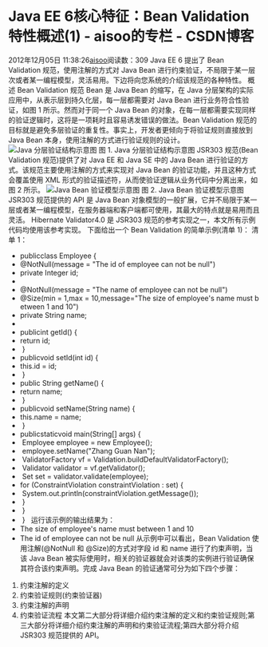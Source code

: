 # Java EE 6核心特征：Bean Validation特性概述(1) - aisoo的专栏 - CSDN博客
2012年12月05日 11:38:26[aisoo](https://me.csdn.net/aisoo)阅读数：309
Java EE 6 提出了 Bean Validation 规范，使用注解的方式对 Java Bean 进行约束验证，不局限于某一层次或者某一编程模型，灵活易用。下边将向您系统的介绍该规范的各种特性。
概述 Bean Validation 规范
Bean 是 Java Bean 的缩写，在 Java 分层架构的实际应用中，从表示层到持久化层，每一层都需要对 Java Bean 进行业务符合性验证，如图 1 所示。然而对于同一个 Java Bean 的对象，在每一层都需要实现同样的验证逻辑时，这将是一项耗时且容易诱发错误的做法。Bean Validation 规范的目标就是避免多层验证的重复性。事实上，开发者更倾向于将验证规则直接放到 Java Bean 本身，使用注解的方式进行验证规则的设计。
![Java 分层验证结构示意图](http://images.51cto.com/files/uploadimg/20110402/1559310.gif)
图 1. Java 分层验证结构示意图
JSR303 规范(Bean Validation 规范)提供了对 Java EE 和 Java SE 中的 Java Bean 进行验证的方式。该规范主要使用注解的方式来实现对 Java Bean 的验证功能，并且这种方式会覆盖使用 XML 形式的验证描述符，从而使验证逻辑从业务代码中分离出来，如图 2 所示。
![Java Bean 验证模型示意图](http://images.51cto.com/files/uploadimg/20110402/1559311.gif)
图 2. Java Bean 验证模型示意图
JSR303 规范提供的 API 是 Java Bean 对象模型的一般扩展，它并不局限于某一层或者某一编程模型，在服务器端和客户端都可使用，其最大的特点就是易用而且灵活。
Hibernate Validator4.0 是 JSR303 规范的参考实现之一，本文所有示例代码均使用该参考实现。
下面给出一个 Bean Validation 的简单示例(清单 1)：
清单 1：
- publicclass Employee {   
- @NotNull(message = "The id of employee can not be null")   
- private Integer id;   
- 
- @NotNull(message = "The name of employee can not be null")   
- @Size(min = 1,max = 10,message="The size of employee's name must between 1 and 10")   
- private String name;   
- 
- publicint getId() {   
- return id;   
-  }   
- publicvoid setId(int id) {   
- this.id = id;   
-  }   
- public String getName() {   
- return name;   
-  }   
- publicvoid setName(String name) {   
- this.name = name;   
-  }   
- publicstaticvoid main(String[] args) {   
-  Employee employee = new Employee();   
-  employee.setName("Zhang Guan Nan");   
-  ValidatorFactory vf = Validation.buildDefaultValidatorFactory();   
-  Validator validator = vf.getValidator();   
-  Set<constraintviolation> set = validator.validate(employee);   
- for (ConstraintViolation constraintViolation : set) {   
-  System.out.println(constraintViolation.getMessage());   
-  }   
-  }   
-  }  
运行该示例的输出结果为：
- The size of employee's name must between 1 and 10
- The id of employee can not be null
从示例中可以看出，Bean Validation 使用注解(@NotNull 和 @Size)的方式对字段 id 和 name 进行了约束声明，当该 Java Bean 被实际使用时，相关的验证器就会对该类的实例进行验证确保其符合该约束声明。完成 Java Bean 的验证通常可分为如下四个步骤：
1. 约束注解的定义
2. 约束验证规则(约束验证器)
3. 约束注解的声明
4. 约束验证流程
本文第二大部分将详细介绍约束注解的定义和约束验证规则;第三大部分将详细介绍约束注解的声明和约束验证流程;第四大部分将介绍 JSR303 规范提供的 API。
